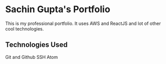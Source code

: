 # Sachin Gupta's Portfolio

This is my professional portfolio. It uses AWS and ReactJS and lot of other cool technologies.

## Technologies Used
Git and Github
SSH
Atom
